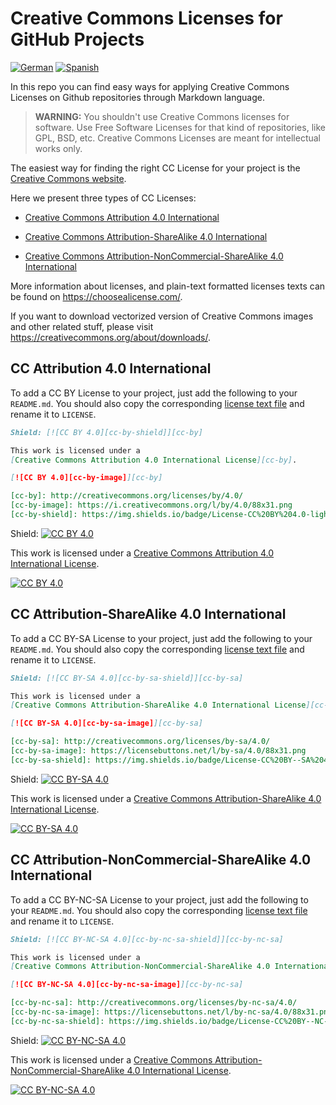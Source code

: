 # Creative Commons Licenses for GitHub Projects

[![German](https://img.shields.io/badge/translation-DE-red)](de/)
[![Spanish](https://img.shields.io/badge/translation-ES-red)](es/)

In this repo you can find easy ways for applying Creative Commons Licenses on
Github repositories through Markdown language.

> **WARNING:**
> You shouldn't use Creative Commons licenses for software.
> Use Free Software Licenses for that kind of repositories, like GPL, BSD, etc.
> Creative Commons Licenses are meant for intellectual works only.


The easiest way for finding the right CC License for your project is the
[Creative Commons website](https://creativecommons.org/choose/).

Here we present three types of CC Licenses:

* [Creative Commons Attribution 4.0 International](#cc-attribution-40-international)

* [Creative Commons Attribution-ShareAlike 4.0 International](#cc-attribution-sharealike-40-international)

* [Creative Commons Attribution-NonCommercial-ShareAlike 4.0 International](#cc-attribution-noncommercial-sharealike-40-international)

More information about licenses, and plain-text formatted licenses texts can be
found on https://choosealicense.com/.

If you want to download vectorized version of Creative Commons images and other
related stuff, please visit https://creativecommons.org/about/downloads/.


## CC Attribution 4.0 International

To add a CC BY License to your project, just add the following to your
`README.md`. You should also copy the corresponding [license text
file](LICENSE-CC-BY) and rename it to `LICENSE`.

```markdown
Shield: [![CC BY 4.0][cc-by-shield]][cc-by]

This work is licensed under a
[Creative Commons Attribution 4.0 International License][cc-by].

[![CC BY 4.0][cc-by-image]][cc-by]

[cc-by]: http://creativecommons.org/licenses/by/4.0/
[cc-by-image]: https://i.creativecommons.org/l/by/4.0/88x31.png
[cc-by-shield]: https://img.shields.io/badge/License-CC%20BY%204.0-lightgrey.svg
```

Shield: [![CC BY 4.0][cc-by-shield]][cc-by]

This work is licensed under a
[Creative Commons Attribution 4.0 International License][cc-by].

[![CC BY 4.0][cc-by-image]][cc-by]

[cc-by]: http://creativecommons.org/licenses/by/4.0/
[cc-by-image]: https://i.creativecommons.org/l/by/4.0/88x31.png
[cc-by-shield]: https://img.shields.io/badge/License-CC%20BY%204.0-lightgrey.svg


## CC Attribution-ShareAlike 4.0 International

To add a CC BY-SA License to your project, just add the following to your
`README.md`. You should also copy the corresponding [license text
file](LICENSE-CC-BY-SA) and rename it to `LICENSE`.

```markdown
Shield: [![CC BY-SA 4.0][cc-by-sa-shield]][cc-by-sa]

This work is licensed under a
[Creative Commons Attribution-ShareAlike 4.0 International License][cc-by-sa].

[![CC BY-SA 4.0][cc-by-sa-image]][cc-by-sa]

[cc-by-sa]: http://creativecommons.org/licenses/by-sa/4.0/
[cc-by-sa-image]: https://licensebuttons.net/l/by-sa/4.0/88x31.png
[cc-by-sa-shield]: https://img.shields.io/badge/License-CC%20BY--SA%204.0-lightgrey.svg
```

Shield: [![CC BY-SA 4.0][cc-by-sa-shield]][cc-by-sa]

This work is licensed under a [Creative Commons Attribution-ShareAlike 4.0
International License][cc-by-sa].

[![CC BY-SA 4.0][cc-by-sa-image]][cc-by-sa]

[cc-by-sa]: http://creativecommons.org/licenses/by-sa/4.0/
[cc-by-sa-image]: https://licensebuttons.net/l/by-sa/4.0/88x31.png
[cc-by-sa-shield]: https://img.shields.io/badge/License-CC%20BY--SA%204.0-lightgrey.svg



## CC Attribution-NonCommercial-ShareAlike 4.0 International

To add a CC BY-NC-SA License to your project, just add the following to your
`README.md`. You should also copy the corresponding [license text
file](LICENSE-CC-BY-NC-SA) and rename it to `LICENSE`.

```markdown
Shield: [![CC BY-NC-SA 4.0][cc-by-nc-sa-shield]][cc-by-nc-sa]

This work is licensed under a
[Creative Commons Attribution-NonCommercial-ShareAlike 4.0 International License][cc-by-nc-sa].

[![CC BY-NC-SA 4.0][cc-by-nc-sa-image]][cc-by-nc-sa]

[cc-by-nc-sa]: http://creativecommons.org/licenses/by-nc-sa/4.0/
[cc-by-nc-sa-image]: https://licensebuttons.net/l/by-nc-sa/4.0/88x31.png
[cc-by-nc-sa-shield]: https://img.shields.io/badge/License-CC%20BY--NC--SA%204.0-lightgrey.svg
```

Shield: [![CC BY-NC-SA 4.0][cc-by-nc-sa-shield]][cc-by-nc-sa]

This work is licensed under a [Creative Commons Attribution-NonCommercial-ShareAlike 4.0
International License][cc-by-nc-sa].

[![CC BY-NC-SA 4.0][cc-by-nc-sa-image]][cc-by-nc-sa]

[cc-by-nc-sa]: http://creativecommons.org/licenses/by-nc-sa/4.0/
[cc-by-nc-sa-image]: https://licensebuttons.net/l/by-nc-sa/4.0/88x31.png
[cc-by-nc-sa-shield]: https://img.shields.io/badge/License-CC%20BY--NC--SA%204.0-lightgrey.svg
